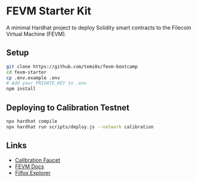 # FEVM Starter Kit

A minimal Hardhat project to deploy Solidity smart contracts to the Filecoin Virtual Machine (FEVM).

## Setup

```bash
git clone https://github.com/temi0x/fevm-bootcamp
cd fevm-starter
cp .env.example .env
# Add your PRIVATE_KEY to .env
npm install
```

## Deploying to Calibration Testnet

```bash
npx hardhat compile
npx hardhat run scripts/deploy.js --network calibration
```

## Links
- [Calibration Faucet](https://faucet.calibration.fildev.network/)
- [FEVM Docs](https://docs.filecoin.io/smart-contracts/ethereum/)
- [Filfox Explorer](https://calibration.filfox.info/en)
